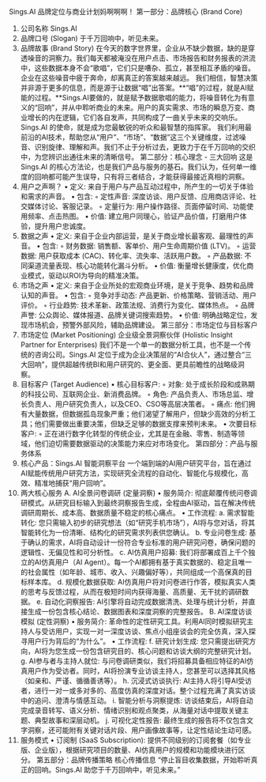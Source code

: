 Sings.AI 品牌定位与商业计划妈啊啊啊！
第一部分：品牌核心 (Brand Core)
1. 公司名称
Sings.AI
2. 品牌口号 (Slogan)
于千万回响中，听见未来。
3. 品牌故事 (Brand Story)
在今天的数字世界里，企业从不缺少数据，缺的是穿透噪音的洞察力。我们每天都被淹没在用户点击、市场报告和财务报表的洪流中，这些数据本身不会“歌唱”，它们只是嘈杂、孤立，甚至相互矛盾的噪音。企业在这些噪音中疲于奔命，却离真正的答案越来越远。
我们相信，智慧决策并非源于更多的信息，而是源于让数据“唱”出答案。**“唱”的过程，就是AI赋能的过程。**Sings.AI要做的，就是赋予数据歌唱的能力，将噪音转化为有意义的“回响”，并从中聆听商业的未来。用户的真实需求、市场的瞬息万变、商业增长的内在逻辑，它们各自发声，共同构成了一曲关乎未来的交响乐。
Sings.AI 的使命，就是成为您最敏锐的听众和最智慧的指挥家。 我们利用最前沿的AI技术，帮助您从“用户”、“市场”、“数据”这三个关键维度，过滤噪音、识别旋律、理解和声。我们不止于分析过去，更致力于在千万回响的交织中，为您辨识出通往未来的清晰信号。
第二部分：核心理念 - 三大回响 
这是 Sings.AI 的核心方法论，也是我们产品与服务的基石。我们认为，任何单一维度的回响都可能产生误导，只有将三者结合，才能获得最接近真相的洞察。
1. 用户之声啊？
• 定义: 来自于用户与产品互动过程中，所产生的一切关于体验和需求的声音。
• 包含:
    ◦ 定性声音: 深度访谈、用户反馈、应用商店评论、社交媒体讨论、客服记录。
    ◦ 定量行为: 用户操作路径、页面停留时间、功能使用频率、点击热图。
• 价值: 建立用户同理心，验证产品价值，打磨用户体验，提升用户忠诚度。
2. 数据之声
• 定义: 来自于企业内部运营，是关于商业增长最客观、最理性的声音。
• 包含:
    ◦ 财务数据: 销售额、客单价、用户生命周期价值 (LTV)。
    ◦ 运营数据: 用户获取成本 (CAC)、转化率、流失率、活跃用户数。
    ◦ 产品数据: 不同渠道流量表现、核心功能转化漏斗分析。
• 价值: 衡量增长健康度，优化商业模式，驱动以ROI为导向的精准决策。
3. 市场之声
• 定义: 来自于企业所处的宏观商业环境，是关于竞争、趋势和品牌认知的声音。
• 包含:
    ◦ 竞争对手动态: 产品更新、价格策略、营销活动、用户评价。
    ◦ 行业趋势: 技术革新、政策法规、消费行为变化、媒体热点。
    ◦ 品牌声誉: 公众舆论、媒体报道、品牌关键词搜索趋势。
• 价值: 明确战略定位，发现市场机会，预警外部风险，辅助品牌建设。
第三部分：市场定位与目标客户
1. 市场定位 (Market Positioning)
企业级全景洞察伙伴 (Holistic Insight Partner for Enterprises)
我们不是一个单一的数据分析工具，也不是一个传统的咨询公司。Sings.AI 定位于成为企业决策层的“AI合伙人”，通过整合“三大回响”，提供超越传统BI和用户研究的、更全面、更具前瞻性的战略级洞察。
2. 目标客户 (Target Audience)
• 核心目标客户:
    ◦ 对象: 处于成长阶段和成熟期的科技公司、互联网企业、新消费品牌。
    ◦ 角色: 产品负责人、市场总监、增长负责人、用户研究负责人，以及CEO、CSO等高层决策者。
    ◦ 痛点: 他们拥有大量数据，但数据孤岛现象严重；他们渴望了解用户，但缺少高效的分析工具；他们需要做出重要决策，但缺乏足够的数据支撑来预判未来。
• 次要目标客户:
    ◦ 正在进行数字化转型的传统企业，尤其是在金融、零售、制造等领域，他们迫切需要数据驱动的决策能力来应对市场变化。
第四部分：产品与服务体系
1. 核心产品：Sings.AI 智能洞察平台
一个端到端的AI用户研究平台，旨在通过AI赋能传统用户研究方法，实现研究全流程的自动化、智能化与规模化，高效、精准地捕获“用户回响”。
2. 两大核心服务
A. AI全景问卷调研 (定量洞察)
• 服务简介: 彻底颠覆传统问卷调研模式。从研究目标输入到最终洞察报告生成，全程由AI驱动，旨在解决传统调研周期长、成本高、数据质量不稳定的核心痛点。
• 工作流程:
    a. 需求智能转化: 您只需输入初步的研究想法（如“研究手机市场”），AI将与您对话，将其智能转化为一份清晰、结构化的研究需求列表供您确认。
    b. 专业问卷生成: 基于确认的需求，AI将自动设计一份符合专业标准的用户研究问卷，确保问题的逻辑性、无偏见性和可分析性。
    c. AI仿真用户招募: 我们将部署成百上千个独立的AI仿真用户（AI Agent）。每一个AI都拥有基于真实数据的、稳定且唯一的社会属性（如年龄、城市、收入、兴趣偏好等），共同组成一个高保真的目标样本库。
    d. 规模化数据获取: AI仿真用户将对问卷进行作答，模拟真实人类的思考与反馈过程，从而在极短时间内获得海量、高质量、无干扰的调研数据。
    e. 自动化洞察报告: AI引擎将自动完成数据清洗、处理与统计分析，并直接生成一份包含核心结论、数据图表和深度洞察的完整报告。
B. AI深度访谈模拟 (定性洞察)
• 服务简介: 革命性的定性研究工具。利用AI同时模拟研究主持人与受访用户，实现一对一深度访谈、焦点小组座谈会的完全仿真，深入探寻用户行为背后的“为什么”。
• 工作流程:
    f. 研究计划生成: 您只需提出研究方向，AI将为您生成一份包含研究目的、核心问题和访谈大纲的完整研究计划。
    g. AI参与者与主持人就位: 与问卷调研类似，我们将招募具备相应特征的AI仿真用户作为受访者。同时，AI将扮演专业访谈主持人，您甚至可以选择其风格（如亲和、严谨、循循善诱等）。
    h. 沉浸式访谈执行: AI主持人将引导AI受访者，进行一对一或多对多的、高度仿真的深度对话。整个过程充满了真实访谈中的追问、澄清与情感互动。
    i. 智能分析与洞察提炼: 访谈结束后，AI将自动完成录音转写、语义分析、情绪识别和观点聚类，从海量对话中提取关键主题、典型故事和深层动机。
    j. 可视化定性报告: 最终生成的报告将不仅包含文字洞察，还可能附有关键对话片段、用户画像故事等，让定性结论生动可感。
3. 服务模式
• 订阅制 (SaaS Subscription): 提供不同级别的订阅套餐（如专业版、企业版），根据研究项目的数量、AI仿真用户的规模和功能模块进行区分。
第五部分：品牌传播策略
核心传播信息
“停止盲目收集数据，开始聆听真正的回响。Sings.AI 助您于千万回响中，听见未来。”
